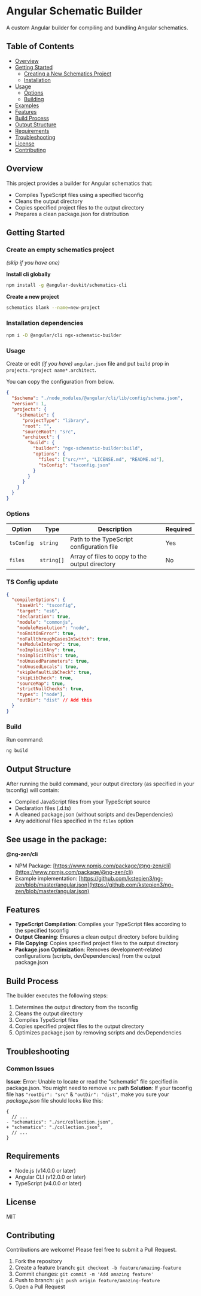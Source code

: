 # Angular Schematic Builder

A custom Angular builder for compiling and bundling Angular schematics.

## Table of Contents
- [Overview](#overview)
- [Getting Started](#getting-started)
    - [Creating a New Schematics Project](#create-an-empty-schematics-project)
    - [Installation](#installation-dependencies)
- [Usage](#usage)
    - [Options](#options)
    - [Building](#build)
- [Examples](#see-usage-in-the-package)
- [Features](#features)
- [Build Process](#build-process)
- [Output Structure](#output-structure)
- [Requirements](#requirements)
- [Troubleshooting](#troubleshooting)
- [License](#license)
- [Contributing](#contributing)

## Overview
This project provides a builder for Angular schematics that:
- Compiles TypeScript files using a specified tsconfig
- Cleans the output directory
- Copies specified project files to the output directory
- Prepares a clean package.json for distribution

## Getting Started

### Create an empty schematics project

_(skip if you have one)_

**Install cli globally**

```bash
npm install -g @angular-devkit/schematics-cli
```

**Create a new project**
```bash
schematics blank --name=new-project
```

### Installation dependencies
``` bash
npm i -D @angular/cli ngx-schematic-builder
```

### Usage
Create or edit _(if you have)_ `angular.json` file and put `build` prop in `projects.*project name*.architect`.

You can copy the configuration from below.

``` json
{
  "$schema": "./node_modules/@angular/cli/lib/config/schema.json",
  "version": 1,
  "projects": {
    "schematic": {
      "projectType": "library",
      "root": "",
      "sourceRoot": "src",
      "architect": {
        "build": {
          "builder": "ngx-schematic-builder:build",
          "options": {
            "files": ["src/**", "LICENSE.md", "README.md"],
            "tsConfig": "tsconfig.json"
          }
        }
      }
    }
  }
}
```

### Options

| Option | Type      | Description | Required |
| --- |-----------| --- | --- |
| `tsConfig` | `string`  | Path to the TypeScript configuration file | Yes |
| `files` | `string[]` | Array of files to copy to the output directory | No |


### TS Config update
```json
{
  "compilerOptions": {
    "baseUrl": "tsconfig",
    "target": "es6",
    "declaration": true,
    "module": "commonjs",
    "moduleResolution": "node",
    "noEmitOnError": true,
    "noFallthroughCasesInSwitch": true,
    "esModuleInterop": true,
    "noImplicitAny": true,
    "noImplicitThis": true,
    "noUnusedParameters": true,
    "noUnusedLocals": true,
    "skipDefaultLibCheck": true,
    "skipLibCheck": true,
    "sourceMap": true,
    "strictNullChecks": true,
    "types": ["node"],
    "outDir": "dist" // Add this
  }
}

```
### Build

Run command:
```bash
ng build 
```

## Output Structure

After running the build command, your output directory (as specified in your tsconfig) will contain:
- Compiled JavaScript files from your TypeScript source
- Declaration files (.d.ts)
- A cleaned package.json (without scripts and devDependencies)
- Any additional files specified in the `files` option

## See usage in the package:

**@ng-zen/cli**
- NPM Package: [https://www.npmjs.com/package/@ng-zen/cli](https://www.npmjs.com/package/@ng-zen/cli)
- Example implementation: [https://github.com/kstepien3/ng-zen/blob/master/angular.json](https://github.com/kstepien3/ng-zen/blob/master/angular.json)

## Features
- **TypeScript Compilation**: Compiles your TypeScript files according to the specified tsconfig
- **Output Cleaning**: Ensures a clean output directory before building
- **File Copying**: Copies specified project files to the output directory
- **Package.json Optimization**: Removes development-related configurations (scripts, devDependencies) from the output package.json

## Build Process
The builder executes the following steps:
1. Determines the output directory from the tsconfig
2. Cleans the output directory
3. Compiles TypeScript files
4. Copies specified project files to the output directory
5. Optimizes package.json by removing scripts and devDependencies

## Troubleshooting

### Common Issues

**Issue**: Error: Unable to locate or read the "schematic" file specified in package.json.
You might need to remove `src` path
**Solution**: If your tsconfig file has `"rootDir": "src"` & `"outDir": "dist"`, make you sure your _package.json_ file should looks like this:
```json+diff
{
  // ...
- "schematics": "./src/collection.json",
+ "schematics": "./collection.json",
  // ...        
}
```

## Requirements
- Node.js (v14.0.0 or later)
- Angular CLI (v12.0.0 or later)
- TypeScript (v4.0.0 or later)

## License
MIT

## Contributing
Contributions are welcome! Please feel free to submit a Pull Request.

1. Fork the repository
2. Create a feature branch: `git checkout -b feature/amazing-feature`
3. Commit changes: `git commit -m 'Add amazing feature'`
4. Push to branch: `git push origin feature/amazing-feature`
5. Open a Pull Request

